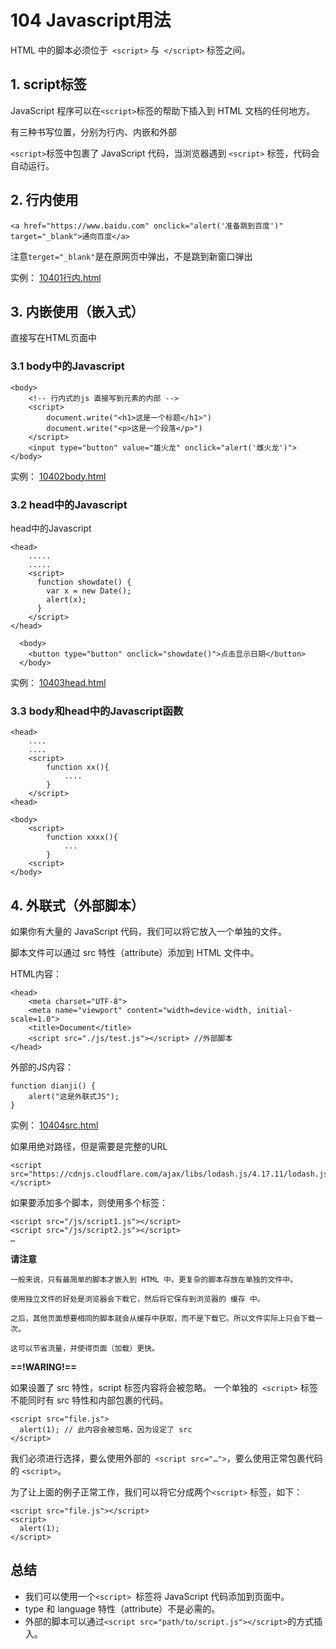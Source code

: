 # 104 Javascript用法

HTML 中的脚本必须位于` <script>` 与` </script>` 标签之间。

## 1. script标签

JavaScript 程序可以在` <script> `标签的帮助下插入到 HTML 文档的任何地方。

有三种书写位置，分别为行内、内嵌和外部

`<script>`标签中包裹了 JavaScript 代码，当浏览器遇到 `<script>` 标签，代码会自动运行。



## 2. 行内使用

```
<a href="https://www.baidu.com" onclick="alert('准备跳到百度')" target="_blank">通向百度</a>
```

注意`terget="_blank"`是在原网页中弹出，不是跳到新窗口弹出

实例：  [10401行内.html](10401行内.html) 



## 3. 内嵌使用（嵌入式）

直接写在HTML页面中

### 3.1 body中的Javascript

```
<body>
    <!-- 行内式的js 直接写到元素的内部 -->
    <script>
        document.write("<h1>这是一个标题</h1>")
        document.write("<p>这是一个段落</p>")
    </script>
    <input type="button" value="雄火龙" onclick="alert('雌火龙')">
</body>
```

实例： [10402body.html](10402body.html) 



### 3.2 head中的Javascript

head中的Javascript

```
<head>
	.....
	.....
	<script>
      function showdate() {
        var x = new Date();
        alert(x);
      }
    </script>
</head>

  <body>
    <button type="button" onclick="showdate()">点击显示日期</button>
  </body>
```

实例： [10403head.html](10403head.html) 



### 3.3 body和head中的Javascript函数

```
<head>
	....
	....
	<script>
		function xx(){
			....
		}
	</script>
<head>
```



```
<body>
	<script>
		function xxxx(){
			...
		}
	<script>
</body>
```



## 4. 外联式（外部脚本）

如果你有大量的 JavaScript 代码，我们可以将它放入一个单独的文件。

脚本文件可以通过 src 特性（attribute）添加到 HTML 文件中。

HTML内容：

```
<head>
    <meta charset="UTF-8">
    <meta name="viewport" content="width=device-width, initial-scale=1.0">
    <title>Document</title>
    <script src="./js/test.js"></script> //外部脚本
</head>
```

外部的JS内容：

```
function dianji() {
    alert("这是外联式JS");
}
```

实例： [10404src.html](10404src.html) 



如果用绝对路径，但是需要是完整的URL

```
<script src="https://cdnjs.cloudflare.com/ajax/libs/lodash.js/4.17.11/lodash.js"></script>
```



如果要添加多个脚本，则使用多个标签：

```
<script src="/js/script1.js"></script>
<script src="/js/script2.js"></script>
…
```



**请注意**

```
一般来说，只有最简单的脚本才嵌入到 HTML 中。更复杂的脚本存放在单独的文件中。

使用独立文件的好处是浏览器会下载它，然后将它保存到浏览器的 缓存 中。

之后，其他页面想要相同的脚本就会从缓存中获取，而不是下载它。所以文件实际上只会下载一次。

这可以节省流量，并使得页面（加载）更快。
```





**==!WARING!==**

如果设置了 src 特性，script 标签内容将会被忽略。
一个单独的` <script>` 标签不能同时有 src 特性和内部包裹的代码。

```
<script src="file.js">
  alert(1); // 此内容会被忽略，因为设定了 src
</script>
```

我们必须进行选择，要么使用外部的` <script src="…">`，要么使用正常包裹代码的 `<script>`。

为了让上面的例子正常工作，我们可以将它分成两个`<script>` 标签，如下：

```
<script src="file.js"></script>
<script>
  alert(1);
</script>
```



## 总结

* 我们可以使用一个`<script> `标签将 JavaScript 代码添加到页面中。
* type 和 language 特性（attribute）不是必需的。
* 外部的脚本可以通过`<script src="path/to/script.js"></script>`的方式插入。

